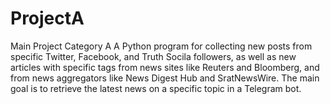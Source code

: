# ProjectA
Main Project Category A
A Python program for collecting new posts from specific Twitter, Facebook, and Truth Socila followers, as well as new articles with specific tags from news sites like Reuters and Bloomberg, and from news aggregators like News Digest Hub and SratNewsWire. 
The main goal is to retrieve the latest news on a specific topic in a Telegram bot.
